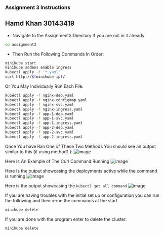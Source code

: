 ### Assignment 3 Instructions
## Hamd Khan 30143419


- Navigate to the Assignment3 Directory If you are not in it already. 

```bash
cd assignment3
```

- Then Run the Following Commands In Order:

```bash
minikube start
minikube addons enable ingress
kubectl apply -f '*.yaml'
curl http://$(minikube ip)/
```

Or You May Individually Run Each File:
```bash
kubectl apply -f nginx-dep.yaml
kubectl apply -f nginx-configmap.yaml
kubectl apply -f nginx-svc.yaml
kubectl apply -f nginx-ingress.yaml 
kubectl apply -f app-1-dep.yaml
kubectl apply -f app-1-svc.yaml
kubectl apply -f app-1-ingress.yaml
kubectl apply -f app-2-dep.yaml
kubectl apply -f app-2-svc.yaml
kubectl apply -f app-2-ingress.yaml
```


Once You have Ran One of These Two Methods You should see an output similar to this (if using method1 ):
![image]()

Here Is An Example of The Curl Command Running
![image]()

Here Is the output showcasing the deployments active while the command is running
![image]()

Here is the output showcasing the `kubectl get all command`
![image]()


If you are having troubles with the initial set up or configuration you can run the following and then rerun the commands at the start

```bash
minikube delete
```

If you are done with the program enter to delete the cluster:
```bash
minikube delete
```
